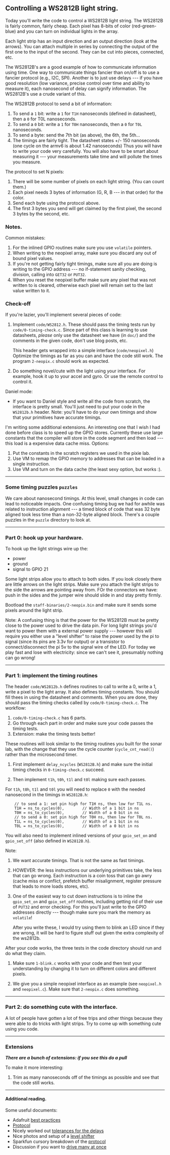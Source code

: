 ## Controlling a  WS2812B light string.

Today you'll write the code to control a WS2812B light string.
The WS2812B is fairly common, fairly cheap.  Each pixel has 8-bits of
color (red-green-blue) and you can turn on individual lights in the array.

Each light strip has an input direction and an output direction (look
at the arrows).  You can attach multiple in series by connecting the
output of the first one to the input of the second.  They can be cut
into pieces, connected, etc.

The WS2812B's are a good example of how to communicate information
using time.  One way to communicate things fancier than on/off is to use
a fancier protocol (e.g., I2C, SPI).  Another is to just use delays ---
if you have good resolution (low variance, precise control over time and
ability to measure it), each nanosecond of delay can signify information.
The WS2812B's use a crude variant of this.

The WS2812B protocol to send a bit of information:
  1. To send a `1` bit: write a `1` for `T1H` nanoseconds (defined in datasheet), 
     then a `0` for T0L nanoseconds.
  2. To send a `0` bit: write a `1` for `T0H` nanoseconds, then a `0` for `T0L` 
     nanoseconds.
  3. To send a byte: send the 7th bit (as above), the 6th, the 5th...
  4. The timings are fairly tight.  The datasheet states +/- 150
     nanoseconds (one cycle on the armv6 is about 1.42 nanoseconds)
     Thus you will have to write your code very carefully.  You will also
     have to be smart about measuring it --- your measurements take time
     and will pollute the times you measure.

The protocol to set N pixels:
  1. There will be some number of pixels on each light string.  (You can 
     count them.)
  2. Each pixel needs 3 bytes of information (G, R, B --- in that order) for the 
     color.
  3. Send each byte using the protocol above.
  4. The first 3 bytes you send will get claimed by the first pixel, the second 3
     bytes by the second, etc.

### Notes.

Common mistakes:
  1. For the inlined GPIO routines make sure you use `volatile` pointers.
  2. When writing to the neopixel array, make sure you discard any out of
     bound pixel values.
  3. If you're not getting fairly tight timings, make sure all you are doing
     is writing to the GPIO address --- no if-statement sanity checking,
     division, calling into `GET32` or `PUT32`.
  4. When you reset the neopixel buffer make sure any pixel that was not
     written to is cleared, otherwise each pixel will remain set to the last
     value written to it.

### Check-off

If you're lazier, you'll implement several pieces of code:

  1. Implement `code/WS2812.h`.  These should pass the timing
     tests run by `code/0-timing-check.c`.   Since part of this class
     is learning to use datasheets, *please* only use the datasheet we
     have (in `doc/`) and the comments in the given code, don't use blog
     posts, etc.
    
     This header gets wrapped into a simple interface (`code/neopixel.h`)
     Optimize the timings as far as you can and have the code still work.
     The program `2-neopix.c` should work as expected.

  2. Do something novel/cute with the light using your interface.
     For example, hook it up to your accel and gyro.  Or use the remote
     control to control it.

Daniel mode:
  - If you want to Daniel style and write all the code from scratch, the
    interface is pretty small.  You'll just need to put your code in the
    `WS2812b.h` header.   Note: you'll have to do your own timings and
    show that your primitives have accurate timings.

I'm writing some additional extensions. An interesting one that I wish
I had done before class is to speed up the GPIO stores.  Currently
these use large constants that the compiler will store in the code segment
and then load --- this load is a expensive data cache miss.  Options:
  1. Put the constants in the scratch registers we used in the pixie lab.
  2. Use VM to remap the GPIO memory to addresses that can be loaded in a single 
     instruction.
  3. Use VM and turn on the data cache (the least sexy option, but works :).

-------------------------------------------------------------------------
### Some timing puzzles `puzzles`

We care about nanosecond timings.  At this level, small changes in code
can lead to noticeable impacts.  One confusing timing bug we had for
awhile was related to instruction alignment --- a timed block of code
that was 32 byte aligned took less time than a non-32-byte aligned block.
There's a couple puzzles in the `puzzle` directory to look at.

-------------------------------------------------------------------------
###  Part 0: hook up your hardware.


To hook up the light strings wire up the:
  - power
  - ground
  - signal to GPIO 21

Some light strips allow you to attach to both sides.  If you look closely
there are little arrows on the light strips.  Make sure you attach the
light strips to the side the arrows are pointing away from.  FOr the
connectors we have: push in the sides and the jumper wire should slide in
and stay pretty firmly.

Bootload the `staff-binaries/2-neopix.bin` and make sure it sends some
pixels around the light strip.

Note: A confusing thing is that the power for the WS2812B must be pretty
close to the power used to drive the data pin.  For long light strings
you'd want to power them with a external power supply --- however this
will require you either use a "level shifter" to raise the power used by
the pi to signal (since its pins are 3.3v for output) or a transistor to
connect/disconnect the pi 5v to the signal wire of the LED.  For today
we play fast and lose with electricity: since we can't see it, presumably
nothing can go wrong!

-------------------------------------------------------------------------
### Part 1: implement the timing routines

The header `code/WS2812b.h` defines routines to call to write a 0, write a 1,
write a pixel to the light array.  It also defines timing constants.
You should fill thees in using the datasheet and comments.  When you
are done, they should pass the timing checks called by `code/0-timing-check.c`.
The workflow: 
  1.  `code/0-timing-check.c` has 6 parts.  
  2. Go through each part in order and make sure your code passes the
     timing tests.
  3. Extension: make the timing tests better!

These routines will look similar to the timing routines you built
for the sonar lab, with the change that they use the cycle counter
(`cycle_cnt_read()`) rather than the microsecond timer.  
   1. First implement `delay_ncycles` (`WS2812B.h`) and make sure the initial 
      timing checks in `0-timing-check.c` succeed.

   2. Then implement `t1h`, `t0h`, `t1l` and `t0l` making sure each passes.

For `t1h`, `t0h`, `t1l` and `t0l` you will need to replace `0` with the
needed nanosecond in the timings in `WS2812B.h`:

        // to send a 1: set pin high for T1H ns, then low for T1L ns.
        T1H = ns_to_cycles(0),        // Width of a 1 bit in ns
        T0H = ns_to_cycles(0),        // Width of a 0 bit in ns
        // to send a 0: set pin high for T0H ns, then low for T0L ns.
        T1L = ns_to_cycles(0),        // Width of a 1 bit in ns
        T0L = ns_to_cycles(0),        // Width of a 0 bit in ns

You will also need to implement inlined versions of your `gpio_set_on`
and `gpio_set_off` (also defined in `WS2812B.h`).

Note: 
  1. We want accurate timings.  That is not the same as fast timings.
  2. HOWEVER: the less instructions our underlying primitives take,
     the less that can go wrong.  Each instruction is a coin toss that
     can go awry (cache miss or conflict, prefetch buffer misalignment,
     register pressure that leads to more loads stores, etc).  
  3. One of the easiest way to cut down instructions is to inline the
     `gpio_set_on` and `gpio_set_off` routines, including getting rid
     of their use of `PUT32` and error checking.  For this you'll just
     write to the GPIO addresses directly --- though make sure you
     mark the memory as `volatile`!  

     After you write these, I would try using them to blink an LED since
     if they are wrong, it will be hard to figure stuff out given the
     extra complexity of the ws2812b.

After your code works, the three tests in the code directory should run
and do what they claim.

  1. Make sure `1-blink.c` works with your code and then
     test your understanding by changing it to turn on different colors
     and different pixels.

  2. We give you a simple neopixel interface as an example (see 
     `neopixel.h` and `neopixel.c`).  Make sure that 
     `2-neopix.c` does something.

-------------------------------------------------------------------------
### Part 2: do something cute with the interface.

A lot of people have gotten a lot of free trips and other things because
they were able to do tricks with light strips.   Try to come up with
something cute using you code.


-------------------------------------------------------------------------
### Extensions

***There are a bunch of extensions: if you see this do a pull***


To make it more interesting:
  1. Trim as many nanoseconds off of the timings as possible and see that the 
     code still works.

-------------------------------------------------------------------------
#### Additional reading.

Some useful documents:
  * Adafruit [best practices](https://learn.adafruit.com/adafruit-neopixel-uberguide/best-practices)
  * [Protocol](https://developer.electricimp.com/resources/neopixels)
  * Nicely worked out [tolerances for the delays](https://wp.josh.com/2014/05/13/ws2812-neopixels-are-not-so-finicky-once-you-get-to-know-them/)
  * Nice photos and setup of a [level shifter](https://learn.adafruit.com/neopixel-levelshifter/shifting-levels)
  * Sparkfun cursory breakdown of the [protocol](https://learn.sparkfun.com/tutorials/ws2812-breakout-hookup-guide)
  * Discussion if you want to [drive many at once](https://learn.adafruit.com/adafruit-neopixel-uberguide/basic-connections)
